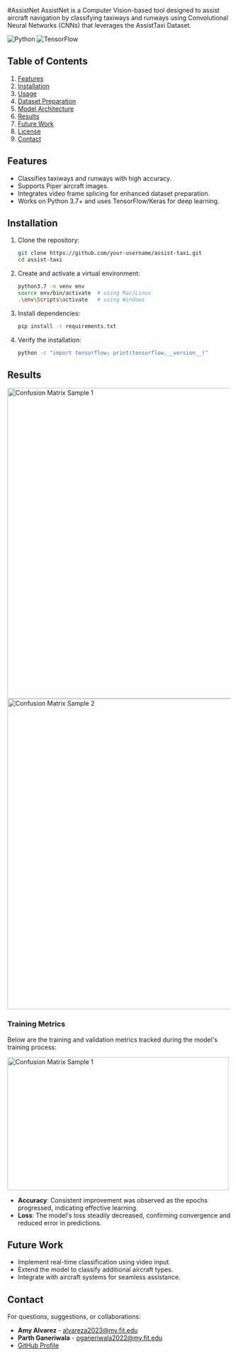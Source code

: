 #AssistNet
AssistNet is a Computer Vision-based tool designed to assist aircraft navigation by classifying taxiways and runways using Convolutional Neural Networks (CNNs) that leverages the AssistTaxi Dataset. 

![Python](https://img.shields.io/badge/Python-3.7.17-blue)
![TensorFlow](https://img.shields.io/badge/TensorFlow-2.x-orange)

## Table of Contents
01. [Features](#features)
02. [Installation](#installation)
03. [Usage](#usage)
04. [Dataset Preparation](#dataset-preparation)
05. [Model Architecture](#model-architecture)
06. [Results](#results)
07. [Future Work](#future-work)
08. [License](#license)
09. [Contact](#contact)

## Features
- Classifies taxiways and runways with high accuracy.
- Supports Piper aircraft images.
- Integrates video frame splicing for enhanced dataset preparation.
- Works on Python 3.7+ and uses TensorFlow/Keras for deep learning.

## Installation
1. Clone the repository:
   ```bash
   git clone https://github.com/your-username/assist-taxi.git
   cd assist-taxi
2. Create and activate a virtual environment:
    ```bash
    python3.7 -m venv env
    source env/bin/activate  # using Mac/Linux
    .\env\Scripts\activate   # using Windows
3. Install dependencies:
    ```bash
    pip install -r requirements.txt
4. Verify the installation:
   ```bash
   python -c "import tensorflow; print(tensorflow.__version__)"

## Results
<img src="https://github.com/user-attachments/assets/a4baeb40-69e3-46e6-abca-6ce7f1feb2d5" width="700" height="700" alt="Confusion Matrix Sample 1">
<img src="https://github.com/user-attachments/assets/724c10e4-51ed-4000-aad4-367dcad77821" width="700" height="700" alt="Confusion Matrix Sample 2">

### Training Metrics
Below are the training and validation metrics tracked during the model's training process:

<img src="https://github.com/user-attachments/assets/3bb3c8bd-1a24-4bf1-9f9a-48090435825e" width="500" height="300" alt="Confusion Matrix Sample 1">

- **Accuracy**: Consistent improvement was observed as the epochs progressed, indicating effective learning.
- **Loss**: The model's loss steadily decreased, confirming convergence and reduced error in predictions.



## Future Work
- Implement real-time classification using video input.
- Extend the model to classify additional aircraft types.
- Integrate with aircraft systems for seamless assistance.

## Contact
For questions, suggestions, or collaborations:
- **Amy Alvarez** - alvareza2023@my.fit.edu
- **Parth Ganeriwala** - pganeriwala2022@my.fit.edu
- [GitHub Profile](https://github.com/your-username)


